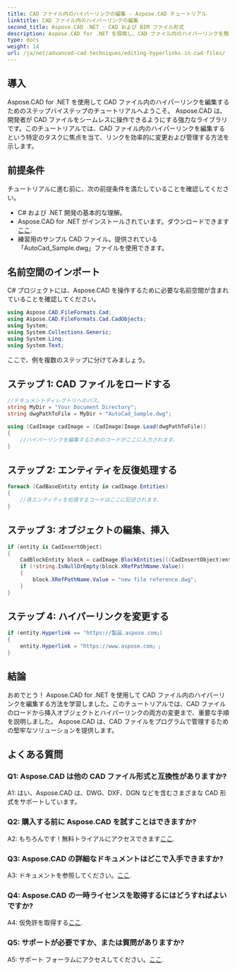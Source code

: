 ```yaml
---
title: CAD ファイル内のハイパーリンクの編集 - Aspose.CAD チュートリアル
linktitle: CAD ファイル内のハイパーリンクの編集
second_title: Aspose.CAD .NET - CAD および BIM ファイル形式
description: Aspose.CAD for .NET を探索し、CAD ファイル内のハイパーリンクを簡単に編集する方法を学びましょう。この包括的なチュートリアルで CAD ファイル管理スキルを向上させます。
type: docs
weight: 14
url: /ja/net/advanced-cad-techniques/editing-hyperlinks-in-cad-files/
---
```

## 導入

Aspose.CAD for .NET を使用して CAD ファイル内のハイパーリンクを編集するためのステップバイステップのチュートリアルへようこそ。 Aspose.CAD は、開発者が CAD ファイルをシームレスに操作できるようにする強力なライブラリです。このチュートリアルでは、CAD ファイル内のハイパーリンクを編集するという特定のタスクに焦点を当て、リンクを効率的に変更および管理する方法を示します。

## 前提条件

チュートリアルに進む前に、次の前提条件を満たしていることを確認してください。

- C# および .NET 開発の基本的な理解。
-  Aspose.CAD for .NET がインストールされています。ダウンロードできます[ここ](https://releases.aspose.com/cad/net/).
- 練習用のサンプル CAD ファイル。提供されている「AutoCad_Sample.dwg」ファイルを使用できます。

## 名前空間のインポート

C# プロジェクトには、Aspose.CAD を操作するために必要な名前空間が含まれていることを確認してください。

```csharp
using Aspose.CAD.FileFormats.Cad;
using Aspose.CAD.FileFormats.Cad.CadObjects;
using System;
using System.Collections.Generic;
using System.Linq;
using System.Text;
```

ここで、例を複数のステップに分けてみましょう。

## ステップ 1: CAD ファイルをロードする

```csharp
//ドキュメントディレクトリへのパス。
string MyDir = "Your Document Directory";
string dwgPathToFile = MyDir + "AutoCad_Sample.dwg";

using (CadImage cadImage = (CadImage)Image.Load(dwgPathToFile))
{
    //ハイパーリンクを編集するためのコードがここに入力されます。
}
```

## ステップ 2: エンティティを反復処理する

```csharp
foreach (CadBaseEntity entity in cadImage.Entities)
{
    //各エンティティを処理するコードはここに記述されます。
}
```

## ステップ 3: オブジェクトの編集、挿入

```csharp
if (entity is CadInsertObject)
{
    CadBlockEntity block = cadImage.BlockEntities[((CadInsertObject)entity).Name];
    if (!string.IsNullOrEmpty(block.XRefPathName.Value))
    {
        block.XRefPathName.Value = "new file reference.dwg";
    }
}
```

## ステップ 4: ハイパーリンクを変更する

```csharp
if (entity.Hyperlink == "https://製品.aspose.com」)
{
    entity.Hyperlink = "https://www.aspose.com」;
}
```

## 結論

おめでとう！ Aspose.CAD for .NET を使用して CAD ファイル内のハイパーリンクを編集する方法を学習しました。このチュートリアルでは、CAD ファイルのロードから挿入オブジェクトとハイパーリンクの両方の変更まで、重要な手順を説明しました。 Aspose.CAD は、CAD ファイルをプログラムで管理するための堅牢なソリューションを提供します。

## よくある質問

### Q1: Aspose.CAD は他の CAD ファイル形式と互換性がありますか?

A1: はい、Aspose.CAD は、DWG、DXF、DGN などを含むさまざまな CAD 形式をサポートしています。

### Q2: 購入する前に Aspose.CAD を試すことはできますか?

 A2: もちろんです！無料トライアルにアクセスできます[ここ](https://releases.aspose.com/).

### Q3: Aspose.CAD の詳細なドキュメントはどこで入手できますか?

 A3: ドキュメントを参照してください。[ここ](https://reference.aspose.com/cad/net/).

### Q4: Aspose.CAD の一時ライセンスを取得するにはどうすればよいですか?

 A4: 仮免許を取得する[ここ](https://purchase.aspose.com/temporary-license/).

### Q5: サポートが必要ですか、または質問がありますか?

 A5: サポート フォーラムにアクセスしてください。[ここ](https://forum.aspose.com/c/cad/19).